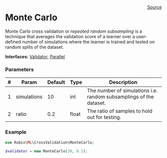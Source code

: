 <span style="float:right;"><a href="https://github.com/RubixML/RubixML/blob/master/src/CrossValidation/MonteCarlo.php">Source</a></span>

# Monte Carlo
 Monte Carlo cross validation or *repeated random subsampling* is a technique that averages the validation score of a learner over a user-defined number of simulations where the learner is trained and tested on random splits of the dataset.

**Interfaces:** [Validator](api.md#validator), [Parallel](#parallel)

### Parameters
| # | Param | Default | Type | Description |
|---|---|---|---|---|
| 1 | simulations | 10 | int | The number of simulations i.e. random subsamplings of the dataset. |
| 2 | ratio | 0.2 | float | The ratio of samples to hold out for testing. |

### Example
```php
use Rubix\ML\CrossValidation\MonteCarlo;

$validator = new MonteCarlo(30, 0.1);
```